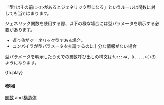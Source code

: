 <!-- The same set of rules can be applied to functions: a type `T` becomes
generic when preceded by `<T>`. -->
「型`T`はその前に`<T>`があるとジェネリック型になる」というルールは関数に対しても当てはまります。

<!-- Using generic functions sometimes requires explicitly specifying type
parameters. This may be if the function is called where the return type
is generic, or if the compiler doesn't have enough information to infer
the necessary type parameters. -->
ジェネリック関数を使用する際、以下の様な場合には型パラメータを明示する必要があります。

* 返り値がジェネリック型である場合。
* コンパイラが型パラメータを推論するのに十分な情報がない場合

<!-- A function call with explicitly specified type parameters looks like:
`fun::<A, B, ...>()`. -->
型パラメータを明示したうえでの関数呼び出しの構文は`fun::<A, B, ...>()`のようになります。

{fn.play}

<!--
### See also:
-->
### 参照

[関数][fn] and [構造体][structs]

[fn]:../fn.html
[structs]: ../custom_types/structs.html
